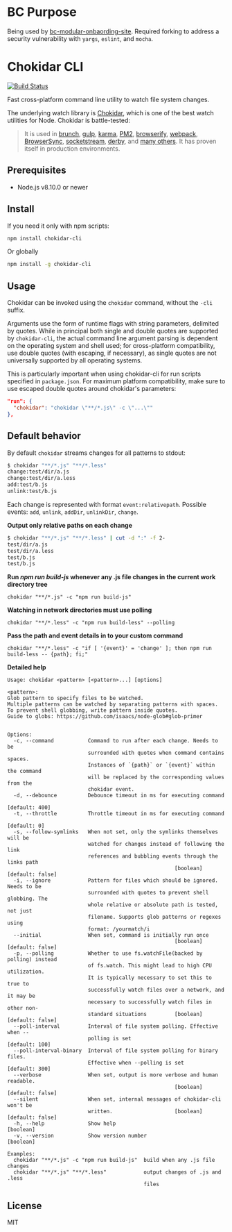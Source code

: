 # BC Purpose

Being used by [bc-modular-onbaording-site](https://github.com/bigcommerce-labs/bc-modular-onboarding-site). Required forking to address a security vulnerability with `yargs`, `eslint`, and `mocha`.

# Chokidar CLI

[![Build Status](https://github.com/open-cli-tools/chokidar-cli/workflows/Tests/badge.svg)](https://github.com/open-cli-tools/chokidar-cli/actions?workflow=Tests)

Fast cross-platform command line utility to watch file system changes.

The underlying watch library is [Chokidar](https://github.com/paulmillr/chokidar), which is one of the best watch utilities for Node. Chokidar is battle-tested:

> It is used in
> [brunch](http://brunch.io),
> [gulp](https://github.com/gulpjs/gulp/),
> [karma](http://karma-runner.github.io),
> [PM2](https://github.com/Unitech/PM2),
> [browserify](http://browserify.org/),
> [webpack](http://webpack.github.io/),
> [BrowserSync](http://www.browsersync.io/),
> [socketstream](http://www.socketstream.org),
> [derby](http://derbyjs.com/),
> and [many others](https://www.npmjs.org/browse/depended/chokidar/).
> It has proven itself in production environments.

## Prerequisites

- Node.js v8.10.0 or newer

## Install

If you need it only with npm scripts:

```bash
npm install chokidar-cli
```

Or globally

```bash
npm install -g chokidar-cli
```

## Usage

Chokidar can be invoked using the `chokidar` command, without the `-cli` suffix.

Arguments use the form of runtime flags with string parameters, delimited by quotes. While in principal both single and double quotes are supported by `chokidar-cli`, the actual command line argument parsing is dependent on the operating system and shell used; for cross-platform compatibility, use double quotes (with escaping, if necessary), as single quotes are not universally supported by all operating systems.

This is particularly important when using chokidar-cli for run scripts specified in `package.json`. For maximum platform compatibility, make sure to use escaped double quotes around chokidar's parameters:

```json
"run": {
  "chokidar": "chokidar \"**/*.js\" -c \"...\""
},
```

## Default behavior

By default `chokidar` streams changes for all patterns to stdout:

```bash
$ chokidar "**/*.js" "**/*.less"
change:test/dir/a.js
change:test/dir/a.less
add:test/b.js
unlink:test/b.js
```

Each change is represented with format `event:relativepath`. Possible events: `add`, `unlink`, `addDir`, `unlinkDir`, `change`.

**Output only relative paths on each change**

```bash
$ chokidar "**/*.js" "**/*.less" | cut -d ":" -f 2-
test/dir/a.js
test/dir/a.less
test/b.js
test/b.js
```

**Run *npm run build-js* whenever any .js file changes in the current work directory tree**

```chokidar "**/*.js" -c "npm run build-js"```

**Watching in network directories must use polling**

```chokidar "**/*.less" -c "npm run build-less" --polling```

**Pass the path and event details in to your custom command**

```chokidar "**/*.less" -c "if [ '{event}' = 'change' ]; then npm run build-less -- {path}; fi;"```

**Detailed help**

```
Usage: chokidar <pattern> [<pattern>...] [options]

<pattern>:
Glob pattern to specify files to be watched.
Multiple patterns can be watched by separating patterns with spaces.
To prevent shell globbing, write pattern inside quotes.
Guide to globs: https://github.com/isaacs/node-glob#glob-primer


Options:
  -c, --command           Command to run after each change. Needs to be
                          surrounded with quotes when command contains spaces.
                          Instances of `{path}` or `{event}` within the command
                          will be replaced by the corresponding values from the
                          chokidar event.
  -d, --debounce          Debounce timeout in ms for executing command
                                                                  [default: 400]
  -t, --throttle          Throttle timeout in ms for executing command
                                                                  [default: 0]
  -s, --follow-symlinks   When not set, only the symlinks themselves will be
                          watched for changes instead of following the link
                          references and bubbling events through the links path
                                                      [boolean] [default: false]
  -i, --ignore            Pattern for files which should be ignored. Needs to be
                          surrounded with quotes to prevent shell globbing. The
                          whole relative or absolute path is tested, not just
                          filename. Supports glob patterns or regexes using
                          format: /yourmatch/i
  --initial               When set, command is initially run once
                                                      [boolean] [default: false]
  -p, --polling           Whether to use fs.watchFile(backed by polling) instead
                          of fs.watch. This might lead to high CPU utilization.
                          It is typically necessary to set this to true to
                          successfully watch files over a network, and it may be
                          necessary to successfully watch files in other non-
                          standard situations         [boolean] [default: false]
  --poll-interval         Interval of file system polling. Effective when --
                          polling is set                          [default: 100]
  --poll-interval-binary  Interval of file system polling for binary files.
                          Effective when --polling is set         [default: 300]
  --verbose               When set, output is more verbose and human readable.
                                                      [boolean] [default: false]
  --silent                When set, internal messages of chokidar-cli won't be
                          written.                    [boolean] [default: false]
  -h, --help              Show help                                    [boolean]
  -v, --version           Show version number                          [boolean]

Examples:
  chokidar "**/*.js" -c "npm run build-js"  build when any .js file changes
  chokidar "**/*.js" "**/*.less"            output changes of .js and .less
                                            files
```

## License

MIT
